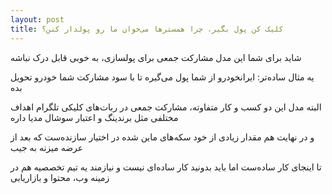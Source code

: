```yaml
---
layout: post
title: کلیک کن پول بگیر، چرا همسترها می‌خوان ما رو پولدار کنن؟
---
```


شاید برای شما این مدل مشارکت جمعی برای پولسازی، به خوبی قابل درک نباشه

یه مثال ساده‌تر: ایرانخودرو از شما پول می‌گیره تا با سود مشارکت شما خودرو تحویل بده

البته مدل این دو کسب و کار متفاوته، مشارکت جمعی در ربات‌های کلیکی تلگرام اهداف مختلفی مثل برندینگ و اعتبار سوشال مدیا داره

و در نهایت هم مقدار زیادی از خود سکه‌های ماین شده در اختیار سازنده‌ست که بعد از عرضه میزنه به جیب

تا اینجای کار ساده‌ست اما باید بدونید کار ساده‌ای نیست و نیازمند یه تیم تخصصیه هم در زمینه وب، محتوا و بازاریابی
